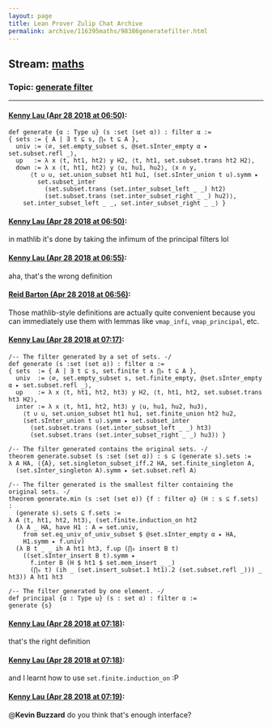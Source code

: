 ```yaml
---
layout: page
title: Lean Prover Zulip Chat Archive 
permalink: archive/116395maths/98386generatefilter.html
---
```


## Stream: [maths](index.html)
### Topic: [generate filter](98386generatefilter.html)

---

#### [Kenny Lau (Apr 28 2018 at 06:50)](https://leanprover.zulipchat.com/#narrow/stream/116395-maths/topic/generate%20filter/near/125807430):
```lean
def generate {α : Type u} (s :set (set α)) : filter α :=
{ sets := { A | ∃ t ⊆ s, ⋂₀ t ⊆ A },
  univ := ⟨∅, set.empty_subset s, @set.sInter_empty α ▸ set.subset.refl _⟩,
  up   := λ x ⟨t, ht1, ht2⟩ y H2, ⟨t, ht1, set.subset.trans ht2 H2⟩,
  down := λ x ⟨t, ht1, ht2⟩ y ⟨u, hu1, hu2⟩, ⟨x ∩ y,
      ⟨t ∪ u, set.union_subset ht1 hu1, (set.sInter_union t u).symm ▸
        set.subset_inter
          (set.subset.trans (set.inter_subset_left _ _) ht2)
          (set.subset.trans (set.inter_subset_right _ _) hu2)⟩,
    set.inter_subset_left _ _, set.inter_subset_right _ _⟩ }
```

#### [Kenny Lau (Apr 28 2018 at 06:50)](https://leanprover.zulipchat.com/#narrow/stream/116395-maths/topic/generate%20filter/near/125807435):
in mathlib it's done by taking the infimum of the principal filters lol

#### [Kenny Lau (Apr 28 2018 at 06:55)](https://leanprover.zulipchat.com/#narrow/stream/116395-maths/topic/generate%20filter/near/125807555):
aha, that's the wrong definition

#### [Reid Barton (Apr 28 2018 at 06:56)](https://leanprover.zulipchat.com/#narrow/stream/116395-maths/topic/generate%20filter/near/125807596):
Those mathlib-style definitions are actually quite convenient because you can immediately use them with lemmas like `vmap_infi`, `vmap_principal`, etc.

#### [Kenny Lau (Apr 28 2018 at 07:17)](https://leanprover.zulipchat.com/#narrow/stream/116395-maths/topic/generate%20filter/near/125808108):
```lean
/-- The filter generated by a set of sets. -/
def generate (s :set (set α)) : filter α :=
{ sets  := { A | ∃ t ⊆ s, set.finite t ∧ ⋂₀ t ⊆ A },
  univ  := ⟨∅, set.empty_subset s, set.finite_empty, @set.sInter_empty α ▸ set.subset.refl _⟩,
  up    := λ x ⟨t, ht1, ht2, ht3⟩ y H2, ⟨t, ht1, ht2, set.subset.trans ht3 H2⟩,
  inter := λ x ⟨t, ht1, ht2, ht3⟩ y ⟨u, hu1, hu2, hu3⟩,
    ⟨t ∪ u, set.union_subset ht1 hu1, set.finite_union ht2 hu2,
    (set.sInter_union t u).symm ▸ set.subset_inter
      (set.subset.trans (set.inter_subset_left _ _) ht3)
      (set.subset.trans (set.inter_subset_right _ _) hu3)⟩ }

/-- The filter generated contains the original sets. -/
theorem generate.subset (s :set (set α)) : s ⊆ (generate s).sets :=
λ A HA, ⟨{A}, set.singleton_subset_iff.2 HA, set.finite_singleton A,
  (set.sInter_singleton A).symm ▸ set.subset.refl A⟩

/-- The filter generated is the smallest filter containing the original sets. -/
theorem generate.min (s :set (set α)) {f : filter α} (H : s ⊆ f.sets) :
  (generate s).sets ⊆ f.sets :=
λ A ⟨t, ht1, ht2, ht3⟩, (set.finite.induction_on ht2
  (λ A _ HA, have H1 : A = set.univ,
    from set.eq_univ_of_univ_subset $ @set.sInter_empty α ▸ HA,
    H1.symm ▸ f.univ)
  (λ B t _ _ ih A ht1 ht3, f.up (⋂₀ insert B t)
    ((set.sInter_insert B t).symm ▸
      f.inter B (H $ ht1 $ set.mem_insert _ _)
      (⋂₀ t) (ih _ (set.insert_subset.1 ht1).2 (set.subset.refl _))) _ ht3)) A ht1 ht3

/-- The filter generated by one element. -/
def principal {α : Type u} (s : set α) : filter α :=
generate {s}
```

#### [Kenny Lau (Apr 28 2018 at 07:18)](https://leanprover.zulipchat.com/#narrow/stream/116395-maths/topic/generate%20filter/near/125808120):
that's the right definition

#### [Kenny Lau (Apr 28 2018 at 07:18)](https://leanprover.zulipchat.com/#narrow/stream/116395-maths/topic/generate%20filter/near/125808148):
and I learnt how to use `set.finite.induction_on` :P

#### [Kenny Lau (Apr 28 2018 at 07:19)](https://leanprover.zulipchat.com/#narrow/stream/116395-maths/topic/generate%20filter/near/125808157):
@**Kevin Buzzard** do you think that's enough interface?

